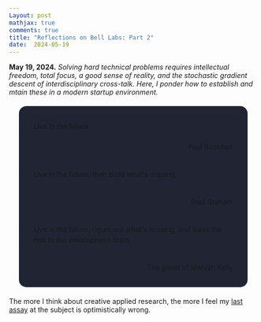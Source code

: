 ```yaml
---
Layout: post
mathjax: true
comments: true
title: "Reflections on Bell Labs: Part 2"
date:  2024-05-19
---
```


**May 19, 2024.** *Solving hard technical problems requires
  intellectual freedom, total focus, a good sense of reality, and the
  stochastic gradient descent of interdisciplinary cross-talk. Here, I
  ponder how to establish and mtain these in a modern startup environment.*

<div style="background-color: #212433 ; padding: 30px; margin: 20px; border: 0px solid
grey; line-height:1.5; border-radius: 15px">
Live in the future.
<br>
<br>

<div style="text-align: right">Paul Buchheit</div>
<br>

Live in the future, then build what's missing.
<br>
<br>

<div style="text-align: right">Paul Graham</div>
<br>

Live in the future, figure out what's missing, and leave the rest to
the development team.
<br>
<br>

<div style="text-align: right">The ghost of Mervyn Kelly</div>
</div>

The more I think about creative applied research, the more I feel my
<a href="https://heptar.ch/rbl1/">last assay</a> at the subject is
optimistically wrong.
